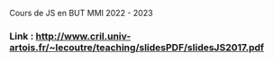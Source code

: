 Cours de JS en BUT MMI 2022 - 2023 

### Link : http://www.cril.univ-artois.fr/~lecoutre/teaching/slidesPDF/slidesJS2017.pdf